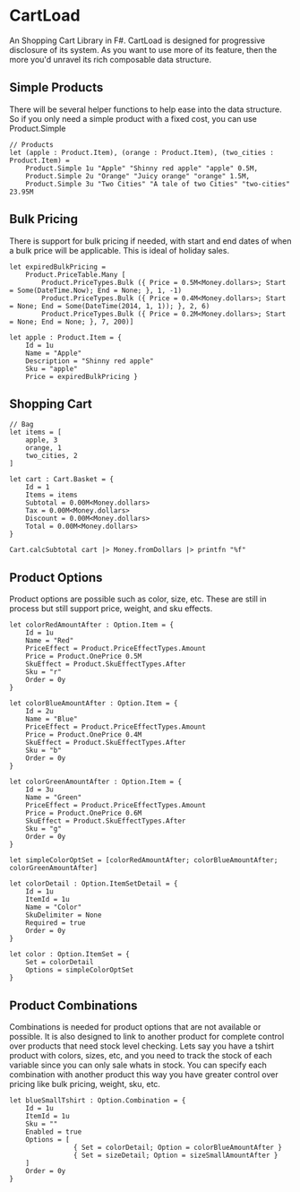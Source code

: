 CartLoad
========

An Shopping Cart Library in F#. CartLoad is designed for progressive disclosure of its system. As you want to use more of its feature, then the more you'd unravel its rich composable data structure.

## Simple Products ##

There will be several helper functions to help ease into the data structure. So if you only need a simple product with a fixed cost, you can use Product.Simple

    // Products
    let (apple : Product.Item), (orange : Product.Item), (two_cities : Product.Item) =
        Product.Simple 1u "Apple" "Shinny red apple" "apple" 0.5M,
        Product.Simple 2u "Orange" "Juicy orange" "orange" 1.5M,
        Product.Simple 3u "Two Cities" "A tale of two Cities" "two-cities" 23.95M


## Bulk Pricing ##

There is support for bulk pricing if needed, with start and end dates of when a bulk price will be applicable. This is ideal of holiday sales.

	let expiredBulkPricing =
	    Product.PriceTable.Many [
	        Product.PriceTypes.Bulk ({ Price = 0.5M<Money.dollars>; Start = Some(DateTime.Now); End = None; }, 1, -1)
	        Product.PriceTypes.Bulk ({ Price = 0.4M<Money.dollars>; Start = None; End = Some(DateTime(2014, 1, 1)); }, 2, 6)
	        Product.PriceTypes.Bulk ({ Price = 0.2M<Money.dollars>; Start = None; End = None; }, 7, 200)]

    let apple : Product.Item = {
        Id = 1u
        Name = "Apple"
        Description = "Shinny red apple"
        Sku = "apple"
        Price = expiredBulkPricing }

## Shopping Cart ##

    // Bag
    let items = [
        apple, 3
        orange, 1
        two_cities, 2
    ]

    let cart : Cart.Basket = { 
        Id = 1
        Items = items
        Subtotal = 0.00M<Money.dollars>
        Tax = 0.00M<Money.dollars>
        Discount = 0.00M<Money.dollars>
        Total = 0.00M<Money.dollars> 
    }

    Cart.calcSubtotal cart |> Money.fromDollars |> printfn "%f"

## Product Options ##

Product options are possible such as color, size, etc. These are still in process but still support price, weight, and sku effects. 

	let colorRedAmountAfter : Option.Item = {
	    Id = 1u
	    Name = "Red"
	    PriceEffect = Product.PriceEffectTypes.Amount
	    Price = Product.OnePrice 0.5M
	    SkuEffect = Product.SkuEffectTypes.After
	    Sku = "r"
	    Order = 0y
	}
	
	let colorBlueAmountAfter : Option.Item = {
	    Id = 2u
	    Name = "Blue"
	    PriceEffect = Product.PriceEffectTypes.Amount
	    Price = Product.OnePrice 0.4M
	    SkuEffect = Product.SkuEffectTypes.After
	    Sku = "b"
	    Order = 0y
	}
	
	let colorGreenAmountAfter : Option.Item = {
	    Id = 3u
	    Name = "Green"
	    PriceEffect = Product.PriceEffectTypes.Amount
	    Price = Product.OnePrice 0.6M
	    SkuEffect = Product.SkuEffectTypes.After
	    Sku = "g"
	    Order = 0y
	}
	
	let simpleColorOptSet = [colorRedAmountAfter; colorBlueAmountAfter; colorGreenAmountAfter]
	
	let colorDetail : Option.ItemSetDetail = { 
	    Id = 1u
	    ItemId = 1u
	    Name = "Color"
	    SkuDelimiter = None
	    Required = true
	    Order = 0y
	}
	
	let color : Option.ItemSet = {
	    Set = colorDetail
	    Options = simpleColorOptSet
	}

## Product Combinations ##

Combinations is needed for product options that are not available or possible. It is also designed to link to another product for complete control over products that need stock level checking. Lets say you have a tshirt product with colors, sizes, etc, and you need to track the stock of each variable since you can only sale whats in stock. You can specify each combination with another product this way you have greater control over pricing like bulk pricing, weight, sku, etc.

	let blueSmallTshirt : Option.Combination = {
	    Id = 1u
	    ItemId = 1u
	    Sku = ""
	    Enabled = true
	    Options = [
	                { Set = colorDetail; Option = colorBlueAmountAfter }
	                { Set = sizeDetail; Option = sizeSmallAmountAfter }
	    ]
	    Order = 0y
	}